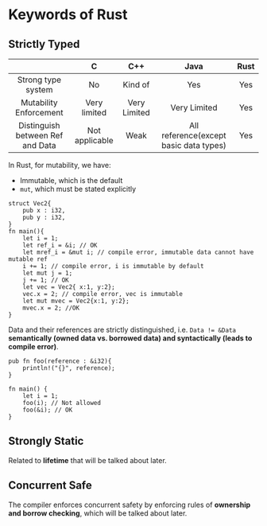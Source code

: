 # Keywords of Rust

## Strictly Typed

|                                  |       C        |     C++      |                  Java                  | Rust |
| :------------------------------: | :------------: | :----------: | :------------------------------------: | :--: |
|        Strong type system        |       No       |   Kind of    |                  Yes                   | Yes  |
|      Mutability Enforcement      |  Very limited  | Very Limited |              Very Limited              | Yes  |
| Distinguish between Ref and Data | Not applicable |     Weak     | All reference(except basic data types) | Yes  |

In Rust, for mutability, we have:

* Immutable, which is the default
* `mut`, which must be stated explicitly

```rust,editable
struct Vec2{
    pub x : i32,
    pub y : i32,
}
fn main(){
    let i = 1;
    let ref_i = &i; // OK
    let mref_i = &mut i; // compile error, immutable data cannot have mutable ref
    i += 1; // compile error, i is immutable by default
    let mut j = 1;
    j += 1; // OK
    let vec = Vec2{ x:1, y:2};
    vec.x = 2; // compile error, vec is immutable
    let mut mvec = Vec2{x:1, y:2};
    mvec.x = 2; //OK
}
```

Data and their references are strictly distinguished, i.e. `Data != &Data` **semantically (owned data vs. borrowed data) and syntactically (leads to compile error)**.

```rust,editable
pub fn foo(reference : &i32){
    println!("{}", reference);
}

fn main() {
    let i = 1;
    foo(i); // Not allowed
    foo(&i); // OK
}
```

## Strongly Static

Related to **lifetime** that will be talked about later.

## Concurrent Safe

The compiler enforces concurrent safety by enforcing rules of **ownership and borrow checking**, which will be talked about later.

